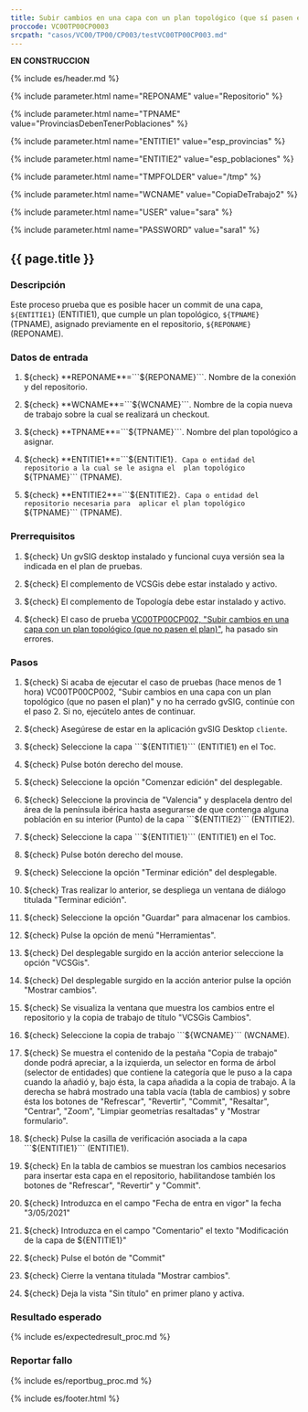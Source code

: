 ```yaml
---
title: Subir cambios en una capa con un plan topológico (que sí pasen el plan)
proccode: VC00TP00CP0003
srcpath: "casos/VC00/TP00/CP003/testVC00TP00CP003.md"
---
```


**EN CONSTRUCCION**

{% include es/header.md %}

{% include parameter.html name="REPONAME" value="Repositorio" %}

{% include parameter.html name="TPNAME" value="ProvinciasDebenTenerPoblaciones" %}

{% include parameter.html name="ENTITIE1" value="esp_provincias" %}

{% include parameter.html name="ENTITIE2" value="esp_poblaciones" %}

{% include parameter.html name="TMPFOLDER" value="/tmp" %}

{% include parameter.html name="WCNAME" value="CopiaDeTrabajo2" %}

{% include parameter.html name="USER" value="sara" %}

{% include parameter.html name="PASSWORD" value="sara1" %}


## {{ page.title }}

### Descripción

Este proceso prueba que es posible hacer un commit de una capa, ```${ENTITIE1}``` (ENTITIE1), que cumple un plan 
topológico, ```${TPNAME}``` (TPNAME), asignado previamente en el repositorio, ```${REPONAME}``` (REPONAME).

### Datos de entrada
  
1. ${check} **REPONAME**=```${REPONAME}```. Nombre de la conexión y del repositorio.

2. ${check} **WCNAME**=```${WCNAME}```. Nombre de la copia nueva de trabajo sobre la cual se realizará un checkout.

3. ${check} **TPNAME**=```${TPNAME}```. Nombre del plan topológico a asignar.

4. ${check} **ENTITIE1**=```${ENTITIE1}```. Capa o entidad del repositorio a la cual se le asigna el 
   plan topológico ```${TPNAME}``` (TPNAME).

5. ${check} **ENTITIE2**=```${ENTITIE2}```. Capa o entidad del repositorio necesaria para 
    aplicar el plan topológico ```${TPNAME}``` (TPNAME).

### Prerrequisitos

1. ${check} Un gvSIG desktop instalado y funcional cuya versión sea la indicada en el plan de pruebas.

2. ${check} El complemento de VCSGis debe estar instalado y activo.

3. ${check} El complemento de Topología debe estar instalado y activo.

4. ${check} El caso de prueba 
   [VC00TP00CP002, "Subir cambios en una capa con un plan topológico (que no pasen el plan)"](../../TP00/CP002/testVC00TP00CP002.md),
   ha pasado sin errores.

### Pasos

1. ${check} Si acaba de ejecutar el caso de pruebas (hace menos de 1 hora) VC00TP00CP002,
    "Subir cambios en una capa con un plan topológico (que no pasen el plan)"
    y no ha cerrado gvSIG, continúe con el paso 2. Si no, ejecútelo antes de continuar.

2. ${check} Asegúrese de estar en la aplicación gvSIG Desktop ```cliente```.

3. ${check} Seleccione la capa ```${ENTITIE1}``` (ENTITIE1) en el Toc.

4. ${check} Pulse botón derecho del mouse.

5. ${check} Seleccione la opción "Comenzar edición" del desplegable.

6. ${check} Seleccione la provincia de "Valencia" y desplacela dentro del área de la península ibérica hasta
    asegurarse de que contenga alguna población en su interior (Punto) de la capa ```${ENTITIE2}``` (ENTITIE2).

7. ${check} Seleccione la capa ```${ENTITIE1}``` (ENTITIE1) en el Toc.

8. ${check} Pulse botón derecho del mouse.

9. ${check} Seleccione la opción "Terminar edición" del desplegable.

10. ${check} Tras realizar lo anterior, se despliega un ventana de diálogo titulada "Terminar edición".

11. ${check} Seleccione la opción "Guardar" para almacenar los cambios.

12. ${check} Pulse la opción de menú "Herramientas".

13. ${check} Del desplegable surgido en la acción anterior seleccione la opción "VCSGis".

14. ${check} Del desplegable surgido en la acción anterior pulse la opción "Mostrar cambios".

15. ${check} Se visualiza la ventana que muestra los cambios entre el repositorio y la copia de trabajo
   de título  "VCSGis Cambios".

16. ${check} Seleccione la copia de trabajo ```${WCNAME}``` (WCNAME).

17. ${check} Se muestra el contenido de la pestaña "Copia de trabajo" donde podrá apreciar,
    a la izquierda, un selector en forma de árbol (selector de entidades) que contiene la categoría que le 
    puso a la capa cuando la añadió y, bajo ésta, la capa añadida a la copia de trabajo.
    A la derecha se habrá mostrado una tabla vacía (tabla de cambios) y sobre ésta los botones de "Refrescar",
    "Revertir", "Commit", "Resaltar", "Centrar", "Zoom", "Limpiar geometrías resaltadas" y "Mostrar formulario".

18. ${check} Pulse la casilla de verificación asociada a la capa ```${ENTITIE1}``` (ENTITIE1).

19. ${check} En la tabla de cambios se muestran los cambios necesarios para insertar esta capa en el repositorio, 
    habilitandose también los botones de "Refrescar", "Revertir" y "Commit".

20. ${check} Introduzca en el campo "Fecha de entra en vigor" la fecha "3/05/2021"

21. ${check} Introduzca en el campo "Comentario" el texto "Modificación de la capa de ${ENTITIE1}"

22. ${check} Pulse el botón de "Commit"

23. ${check} Cierre la ventana titulada "Mostrar cambios".

24. ${check} Deja la vista "Sin título" en primer plano y activa.

    
### Resultado esperado

{% include es/expectedresult_proc.md %}

### Reportar fallo

{% include es/reportbug_proc.md %}

{% include es/footer.html %}